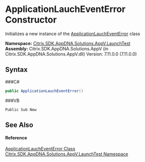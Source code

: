 # ApplicationLauchEventError Constructor 
 

Initializes a new instance of the <a href="T_Citrix_SDK_AppDNA_Solutions_AppV_LaunchTest_ApplicationLauchEventError">ApplicationLauchEventError</a> class

**Namespace:**&nbsp;<a href="N_Citrix_SDK_AppDNA_Solutions_AppV_LaunchTest">Citrix.SDK.AppDNA.Solutions.AppV.LaunchTest</a><br />**Assembly:**&nbsp;Citrix.SDK.AppDNA.Solutions.AppV (in Citrix.SDK.AppDNA.Solutions.AppV.dll) Version: 7.11.0.0 (7.11.0.0)

## Syntax

###C#
```csharp
public ApplicationLauchEventError()
```

###VB
```vbnet
Public Sub New
```


## See Also


#### Reference
<a href="T_Citrix_SDK_AppDNA_Solutions_AppV_LaunchTest_ApplicationLauchEventError">ApplicationLauchEventError Class</a><br /><a href="N_Citrix_SDK_AppDNA_Solutions_AppV_LaunchTest">Citrix.SDK.AppDNA.Solutions.AppV.LaunchTest Namespace</a><br />